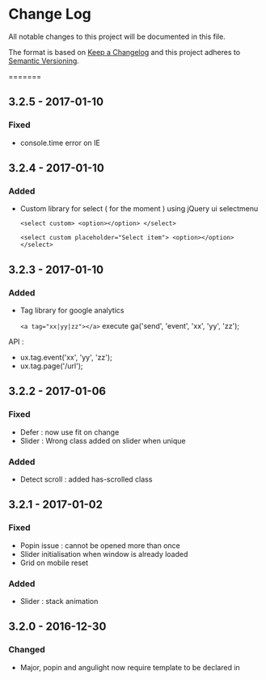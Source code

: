 # Change Log
All notable changes to this project will be documented in this file.

The format is based on [Keep a Changelog](http://keepachangelog.com/) 
and this project adheres to [Semantic Versioning](http://semver.org/).

=======

## 3.2.5 - 2017-01-10 ##
### Fixed
- console.time error on IE

## 3.2.4 - 2017-01-10 ##
### Added
* Custom library for select ( for the moment ) using jQuery ui selectmenu

    `<select custom>
      <option></option>
    </select>`
    
    `<select custom placeholder="Select item">
      <option></option>
    </select>`

## 3.2.3 - 2017-01-10 ##
### Added
* Tag library for google analytics

    `<a tag="xx|yy|zz"></a>` execute ga('send', 'event', 'xx', 'yy', 'zz');

API :  
- ux.tag.event('xx', 'yy', 'zz');
- ux.tag.page('/url');

## 3.2.2 - 2017-01-06 ##
### Fixed
* Defer : now use fit on change
* Slider : Wrong class added on slider when unique
### Added
* Detect scroll : added has-scrolled class

## 3.2.1 - 2017-01-02 ##
### Fixed
* Popin issue : cannot be opened more than once
* Slider initialisation when window is already loaded
* Grid on mobile reset
### Added
* Slider : stack animation

## 3.2.0 - 2016-12-30 ##
### Changed
* Major, popin and angulight now require template to be declared in <script type="text/template"> to solve SEO issues

## 3.1.9 - 2016-12-29 ##
### Fixed
* Wrong popin id usage

## 3.1.8 - 2016-12-28 ##
### Fixed
* Broken map clusters cleaning

## 3.1.7 - 2016-12-22 ##
### Fixed
* Defer not working

## 3.1.6 - 2016-12-19 ##
### Fixed
* Detect scroll : Wrong offset detection when using css transform

## 3.1.5 - 2016-12-19 ##
### Added
* Map now handle clusters

## 3.1.4 - 2016-12-19 ##
### Added
* Added AGPL-3 License
* Added authors to project

## 3.1.3 - 2016-12-18 ##
### Added
* draw hover animation

## 3.1.2 - 2016-12-18 ##
### Fixed
* Gulp Backward compatibility

## 3.1.1 - 2016-12-18 ##
### Updated
* popin.js - create a new instance of UXPopin each time
### Added
* window.sanitize utils fonction

## 3.1.0 - 2016-12-16 ##
### Updated
* builder.yml organization, script and template are separated
* See builder.yml.sample as reference
### Added
* style options in builder.yml to handle css browser prefix compatibility

## 3.0.4 - 2016-12-14 ##
### Fixed
* on demand resize function
### Updated
* jquery.touchSwipe.js to 1.6.18 and re-integrated in polyfill folder

## 3.0.5 - 2016-12-14 ##
### Fixed
* on demand resize function
### Updated
* jquery.touchSwipe.js to 1.6.18 and re-integrated in polyfill folder


## 3.0.4 - 2016-12-07 ##
### Updated
* UXSlider - ux-slider.updated is now triggered on the slider itself
### Added
* SCSS - transition library to allow data-transition-delay


## 3.0.3 - 2016-12-07 ##
* Public release


## 3.0.2 - 2016-11-18 ##
### Removed ###
* mod-- modernizr class prefix + reduced feature detection ( removed svg, canvas, video ...)
### Added ###
* Object position now supported 

      <img src="" object-fit="cover" object-position="bottom left">


## 3.0.1 - 2016-11-10 ##
### Added ###
* Compilation and minification of assets files to web folder.
### Fixed ###
* Clean is now del.sync to avoid compilation collision


## 3.0.0 - 2016-11-08 ##
### Updated ###
* Refracting folder names
* Composer.json
* Paths retrieval and configuration now using YAML syntax.
### Fixed ###
* Template compilation
* Slider autoplay
* DOM Compiler


## 2.3.2 - 2016-10-03 ##
### Fixed ###
* Old angular version compatibility

## 2.3.1 - 2016-10-03 ##
### Fixed ###
* Fit issue

## 2.3.0 - 2016-10-03 ##
### Changed ###
* scroll-to duration now configurable by link
* renamed all UI to UX, all ui- to ux- to remove jQuery UI compatibility issue
* remove ui-slider, now use slider directly
### Fixed ###
* Fixed dom compiler angular directive timeout issue
* Fixed onDemand angular loading issue
* Fixed Activation angular loading issue

## 2.2.9 - 2016-09-30 ##
### Added ###
* mq function for Modernizr
### Changed
* Framework auto-detection for path settings.

## 2.2.8  - 2016-10-03 ##
### Fixed ###
* Path: tmp path was wrong
* app.debug compiler errors
* Gulp prod compile now compress css and js without .min
### Added ###
* enter on popin and toggle handlers
* mq function for Modernizr
### Changed
* UISlider is now UXSlider, other lib will be changed too

## 2.2.7  - 2016-09-28 ##
### Fixed ###
* Animation library : remove data-animation on ended to allow transition

## 2.2.6  - 2016-09-26 ##
### Fixed ###
* Version prb

## 2.2.5  - 2016-09-26 ##
### Changed ###
* added srcset Modernizr detection
### Fixed ###
* Fit bug on IE
* Dom Compiler Angular compatibility ( still need work )
* Angular dom compilation for popin
### Added ###
* srcset polyfill for IE

## 2.2.4  - 2016-09-15 ##
### Added ###
* Added template compilation condition from app.front.config : "compile": true|false

## 2.2.3  - 2016-09-15 ##
### Changed ###
* Update node modules

## 2.2.2  - 2016-09-13 ##
### Added ###
* Linting task with Google Javascript standards ( usage of ESLint )

## 2.2.1  - 2016-09-16 ##
### Added ###
* Unit tests supports with Jasmine
  * JQuery initialize

## 2.2.0  - 2016-08-10 ##
### Added ###
* added create ( block and component ) task
* new dependency fs-path

## 2.1.0  - 2016-08-10 ##
### Added ###

* Arguments addition:
    * --production | -p : Enable assets compression
    * --no-watch        : Disable src assets watching
    * --framework 'name'      : Specific framework behavior ( rocket, silex, wordpress )
    * --theme 'name' : Specific theme behavior
* added protect html attribute to write inline twig ex :

        <input protect="{{ required ? 'required' }}">

### Changed ###

* Environment can now be set as environment variable.

## 2.0.0  - 2016-07-27 ##
### Changed ###
* removed from core module

## 1.5.0  - 2016-07-18 ##
### Changed ###

 * moved gulpfiles and package to core, added builder symlink
 
## 1.4.0  - 2016-06-24 ##
### Added ###
 * unity test
 * Rocket html compiler

### Changed ###
 * refractoring, partialing
 
## 1.3.0  - 2016-06-08 ##
### Added ###
 * added front.config parsing
 
## 1.2.0  - 2016-05-12 ##
### Added ###
* gulp-css-globbing to allow @import '*'

### Changed ###

 * changed gulp-ruby-sass to gulp-sass
